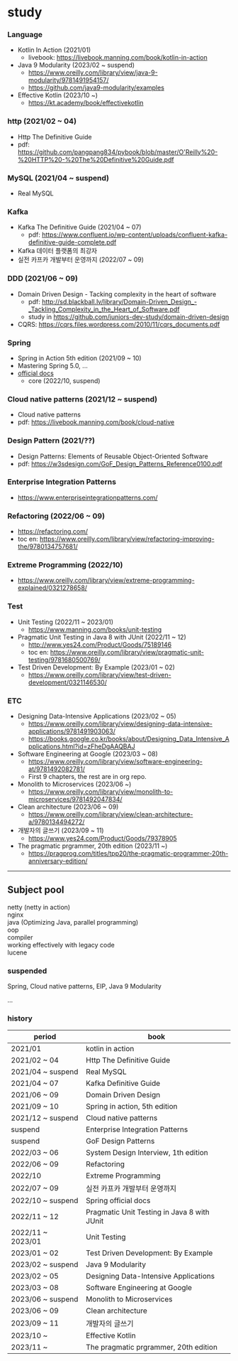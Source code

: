 # study

### Language

- Kotlin In Action (2021/01)
  - livebook: https://livebook.manning.com/book/kotlin-in-action
- Java 9 Modularity (2023/02 ~ suspend)
  - https://www.oreilly.com/library/view/java-9-modularity/9781491954157/
  - https://github.com/java9-modularity/examples
- Effective Kotlin (2023/10 ~)
  - https://kt.academy/book/effectivekotlin

### http (2021/02 ~ 04)

- Http The Definitive Guide
- pdf: https://github.com/pangpang834/pybook/blob/master/O'Reilly%20-%20HTTP%20-%20The%20Definitive%20Guide.pdf

### MySQL (2021/04 ~ suspend)

- Real MySQL

### Kafka

- Kafka The Definitive Guide (2021/04 ~ 07)
  - pdf: https://www.confluent.io/wp-content/uploads/confluent-kafka-definitive-guide-complete.pdf
- Kafka 데이터 플랫폼의 최강자
- 실전 카프카 개발부터 운영까지 (2022/07 ~ 09)

### DDD (2021/06 ~ 09)

- Domain Driven Design - Tacking complexity in the heart of software
  - pdf: http://sd.blackball.lv/library/Domain-Driven_Design_-_Tackling_Complexity_in_the_Heart_of_Software.pdf
  - study in https://github.com/juniors-dev-study/domain-driven-design
- CQRS: https://cqrs.files.wordpress.com/2010/11/cqrs_documents.pdf

### Spring

- Spring in Action 5th edition (2021/09 ~ 10)
- Mastering Spring 5.0, ...
- [official docs](https://docs.spring.io/spring-framework/docs/current/reference/html/)
    - core (2022/10, suspend)

### Cloud native patterns (2021/12 ~ suspend)

- Cloud native patterns
- pdf: https://livebook.manning.com/book/cloud-native

### Design Pattern (2021/??)

- Design Patterns: Elements of Reusable Object-Oriented Software
- pdf: https://w3sdesign.com/GoF_Design_Patterns_Reference0100.pdf

### Enterprise Integration Patterns

- https://www.enterpriseintegrationpatterns.com/

### Refactoring (2022/06 ~ 09)

- https://refactoring.com/
- toc en: https://www.oreilly.com/library/view/refactoring-improving-the/9780134757681/

### Extreme Programming (2022/10)

- https://www.oreilly.com/library/view/extreme-programming-explained/0321278658/

### Test

- Unit Testing (2022/11 ~ 2023/01)
    - https://www.manning.com/books/unit-testing
- Pragmatic Unit Testing in Java 8 with JUnit (2022/11 ~ 12)
    - http://www.yes24.com/Product/Goods/75189146
    - toc en: https://www.oreilly.com/library/view/pragmatic-unit-testing/9781680500769/
- Test Driven Development: By Example (2023/01 ~ 02)
    - https://www.oreilly.com/library/view/test-driven-development/0321146530/

### ETC

- Designing Data-Intensive Applications (2023/02 ~ 05)
  - https://www.oreilly.com/library/view/designing-data-intensive-applications/9781491903063/
  - https://books.google.co.kr/books/about/Designing_Data_Intensive_Applications.html?id=zFheDgAAQBAJ
- Software Engineering at Google (2023/03 ~ 08)
  - https://www.oreilly.com/library/view/software-engineering-at/9781492082781/
  - First 9 chapters, the rest are in org repo.
- Monolith to Microservices (2023/06 ~)
  - https://www.oreilly.com/library/view/monolith-to-microservices/9781492047834/
- Clean architecture (2023/06 ~ 09)
  - https://www.oreilly.com/library/view/clean-architecture-a/9780134494272/
- 개발자의 글쓰기 (2023/09 ~ 11)
  - https://www.yes24.com/Product/Goods/79378905
- The pragmatic prgrammer, 20th edition (2023/11 ~)
  - https://pragprog.com/titles/tpp20/the-pragmatic-programmer-20th-anniversary-edition/

---

## Subject pool

netty (netty in action)  
nginx  
java (Optimizing Java, parallel programming)  
oop  
compiler  
working effectively with legacy code  
lucene  

### suspended

Spring, Cloud native patterns, EIP, Java 9 Modularity

...

### history

period | book
-- | --
2021/01 | kotlin in action
2021/02 ~ 04 | Http The Definitive Guide
2021/04 ~ suspend | Real MySQL
2021/04 ~ 07 | Kafka Definitive Guide
2021/06 ~ 09 | Domain Driven Design
2021/09 ~ 10 | Spring in action, 5th edition
2021/12 ~ suspend | Cloud native patterns
suspend | Enterprise Integration Patterns
suspend | GoF Design Patterns
2022/03 ~ 06 | System Design Interview, 1th edition
2022/06 ~ 09 | Refactoring
2022/10 | Extreme Programming
2022/07 ~ 09 | 실전 카프카 개발부터 운영까지
2022/10 ~ suspend | Spring official docs
2022/11 ~ 12 | Pragmatic Unit Testing in Java 8 with JUnit
2022/11 ~ 2023/01 | Unit Testing
2023/01 ~ 02 | Test Driven Development: By Example
2023/02 ~ suspend | Java 9 Modularity
2023/02 ~ 05 | Designing Data-Intensive Applications
2023/03 ~ 08 | Software Engineering at Google
2023/06 ~ suspend | Monolith to Microservices
2023/06 ~ 09 | Clean architecture
2023/09 ~ 11 | 개발자의 글쓰기
2023/10 ~ | Effective Kotlin
2023/11 ~ | The pragmatic prgrammer, 20th edition